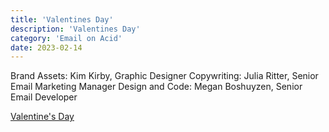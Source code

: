 ```yaml
---
title: 'Valentines Day'
description: 'Valentines Day'
category: 'Email on Acid'
date: 2023-02-14
---
```


Brand Assets: Kim Kirby, Graphic Designer
Copywriting: Julia Ritter, Senior Email Marketing Manager
Design and Code: Megan Boshuyzen, Senior Email Developer

[Valentine's Day](https://parcel.io/e/1043eb1f-ee25-47cf-bf09-9f0d3e03eecd?parts=html&default-part=html&preview-size=500&theme=parcel-dark&layout=preview)